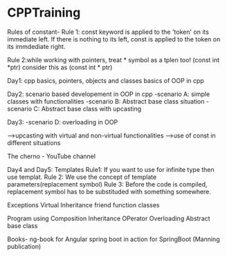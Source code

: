 # CPPTraining

Rules of constant-
Rule 1: const keyword is applied to the 'token' on its immediate left. If there is nothing to its left,
const is applied to the token on its immdediate right.

Rule 2:while working with pointers, treat * symbol as a tplen too!
(const int *ptr) consider this as (const int * ptr)


Day1:
cpp basics, pointers, objects and classes 
basics of OOP in cpp

Day2:
scenario based developement in OOP in cpp
-scenario A: simple classes with functionalities
-scenario B: Abstract base class situation
-scenario C: Abstract base class with upcasting

Day3:
-scenario D: overloading in OOP

-->upcasting with virtual and non-virtual functionalities
-->use of const in different situations

The cherno - YouTube channel

Day4 and Day5:
Templates
Rule1:
 If you want to use for infinite type then use templat.
Rule 2:
 We use the concept of template parameters(replacement symbol)
Rule 3:
 Before the code is compiled, replacement symbol has to be substituded with something somewhere.

Exceptions
Virtual Inheritance
friend function classes

Program using
Composition
Inheritance
OPerator Overloading
Abstract base class


Books-
ng-book for Angular
spring boot in action for SpringBoot (Manning publication)


